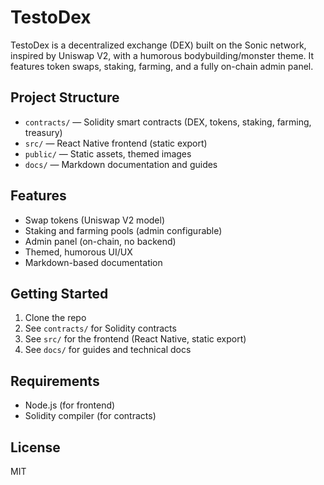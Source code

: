 # TestoDex

TestoDex is a decentralized exchange (DEX) built on the Sonic network, inspired by Uniswap V2, with a humorous bodybuilding/monster theme. It features token swaps, staking, farming, and a fully on-chain admin panel.

## Project Structure

- `contracts/` — Solidity smart contracts (DEX, tokens, staking, farming, treasury)
- `src/` — React Native frontend (static export)
- `public/` — Static assets, themed images
- `docs/` — Markdown documentation and guides

## Features
- Swap tokens (Uniswap V2 model)
- Staking and farming pools (admin configurable)
- Admin panel (on-chain, no backend)
- Themed, humorous UI/UX
- Markdown-based documentation

## Getting Started
1. Clone the repo
2. See `contracts/` for Solidity contracts
3. See `src/` for the frontend (React Native, static export)
4. See `docs/` for guides and technical docs

## Requirements
- Node.js (for frontend)
- Solidity compiler (for contracts)

## License
MIT 